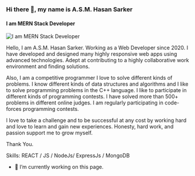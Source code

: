 ### Hi there 👋, my name is A.S.M. Hasan Sarker
#### I am MERN Stack Developer
![I am MERN Stack Developer]([https://scontent.fdac116-1.fna.fbcdn.net/v/t39.30808-6/277569655_3270173583210986_2254742701072840455_n.png?_nc_cat=106&ccb=1-7&_nc_sid=e3f864&_nc_ohc=HDDwj0RmKYkAX_dQGNG&_nc_ht=scontent.fdac116-1.fna&oh=00_AT96ssiF9ioWpVONCdJzIWwD_NLrGB5KFzvuCYXXgqH0-w&oe=62DBFBA5](https://scontent.fdac116-1.fna.fbcdn.net/v/t39.30808-6/294637848_3357395121155498_1731975454800888653_n.png?stp=dst-jpg&_nc_cat=101&ccb=1-7&_nc_sid=19026a&_nc_ohc=AdIxS_CInUUAX8LE1is&_nc_ht=scontent.fdac116-1.fna&oh=00_AT_TZSap7o8-XuHhsyuH1xA2mqR5FQFn1puh6g6IcV4m1Q&oe=62DD4109))

Hello, I am A.S.M. Hasan Sarker. Working as a Web Developer since 2020. I have developed and designed many highly responsive web apps using advanced technologies. Adept at contributing to a highly collaborative work environment and finding solutions.

Also, I am a competitive programmer I love to solve different kinds of problems. I know different kinds of data structures and algorithms and I like to solve programming problems in the C++ language. I like to participate in different kinds of programming contests. I have solved more than 500+ problems in different online judges. I am regularly participating in code-forces programming contests.

I love to take a challenge and to be successful at any cost by working hard and love to learn and gain new experiences. Honesty, hard work, and passion support me to grow myself. 

 Thank You.

Skills: REACT / JS / NodeJs/ ExpressJs / MongoDB

- 🔭 I’m currently working on this page. 




